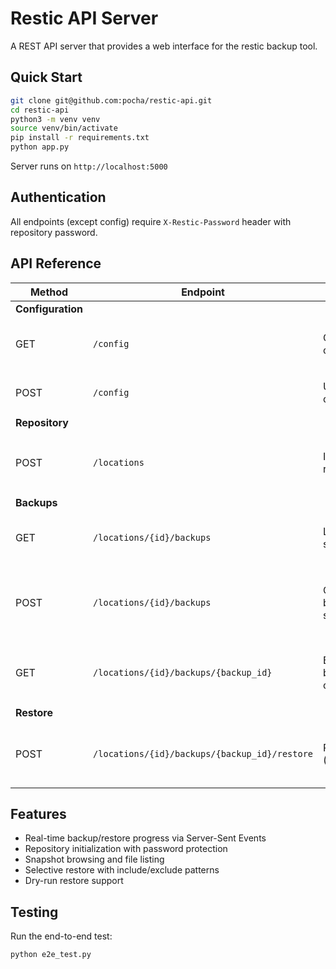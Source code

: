 # Restic API Server

A REST API server that provides a web interface for the restic backup tool.

## Quick Start

```bash
git clone git@github.com:pocha/restic-api.git
cd restic-api
python3 -m venv venv
source venv/bin/activate
pip install -r requirements.txt
python app.py
```

Server runs on `http://localhost:5000`

## Authentication

All endpoints (except config) require `X-Restic-Password` header with repository password.

## API Reference

| Method | Endpoint | Description | (optional) Params | Response |
|--------|----------|-------------|-------------------|----------|
| **Configuration** |
| GET | `/config` | Get current configuration | - | `{"restic_version": "0.16.0", "locations": {...}, "paths": [...]}` |
| POST | `/config` | Update configuration | `{"restic_version": "0.16.0", "locations": {...}, "paths": [...]}` | `{"message": "Configuration updated successfully"}` |
| **Repository** |
| POST | `/locations` | Initialize new repository | `{"location": "/path/to/repo", "password": "pass"}` | `{"message": "Repository initialized successfully", "location_id": "repo"}` |
| **Backups** |
| GET | `/locations/{id}/backups` | List snapshots | Query: `?path=/specific/path` | `[{"snapshot_id": "a1b2c3d4", "date": "2024-01-15", "size": "1.2GB"}]` |
| POST | `/locations/{id}/backups` | Create backup (SSE stream) | `{"path": "/path/to/backup"}` | SSE: `data: {"output": "progress..."}, {"completed": true, "snapshot_id": "..."}` |
| GET | `/locations/{id}/backups/{backup_id}` | Browse backup contents | Query: `?directory_path=/subdir` | `[{"name": "file.txt", "type": "file", "size": 1024, "path": "/file.txt"}]` |
| **Restore** |
| POST | `/locations/{id}/backups/{backup_id}/restore` | Restore data (SSE stream) | `{"target": "/restore/path", "include": [...], "exclude": [...]}` | SSE: `data: {"output": "restoring..."}, {"completed": true, "success": true}` |

## Features

- Real-time backup/restore progress via Server-Sent Events
- Repository initialization with password protection
- Snapshot browsing and file listing
- Selective restore with include/exclude patterns
- Dry-run restore support

## Testing

Run the end-to-end test:
```bash
python e2e_test.py
```
